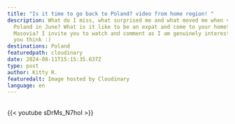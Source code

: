```yaml
---
title: "Is it time to go back to Poland? video from home region! "
description: What do I miss, what surprised me and what moved me when visiting
  Poland in June? What is it like to be an expat and come to your hometown in
  Masovia? I invite you to watch and comment as I am genuinely interested what
  you think :)
destinations: Poland
featuredpath: cloudinary
date: 2024-08-11T15:15:35.637Z
type: post
author: Kitty R.
featuredalt: Image hosted by Cloudinary
language: en
---
```

<br>{{< youtube sDrMs_N7hoI >}}</br>